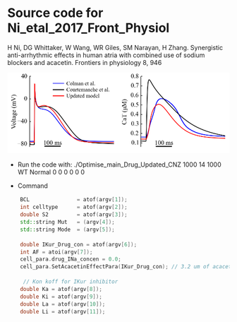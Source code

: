 # Source code for Ni_etal_2017_Front_Physiol

H Ni, DG Whittaker, W Wang, WR Giles, SM Narayan, H Zhang. Synergistic anti-arrhythmic effects in human atria with combined use of sodium blockers and acacetin. Frontiers in physiology 8, 946

![](Comprision_with_previous_Model/Figure_APcmp.png)


* Run the code with: 
./Optimise_main_Drug_Updated_CNZ 1000 14 1000 WT Normal 0 0 0 0 0 0

* Command
``` C++
	BCL               = atof(argv[1]);
	int celltype      = atof(argv[2]);
	double S2         = atof(argv[3]);
	std::string Mut   = (argv[4]);
	std::string Mode  = (argv[5]);
  
	double IKur_Drug_con = atof(argv[6]);
  	int AF = atoi(argv[7]);
	cell_para.drug_INa_concen = 0.0;
	cell_para.SetAcacetinEffectPara(IKur_Drug_con); // 3.2 um of acacetin

	 // Kon koff for IKur inhibitor
	double Ka = atof(argv[8]);
	double Ki = atof(argv[9]);
	double La = atof(argv[10]);
	double Li = atof(argv[11]);


```
